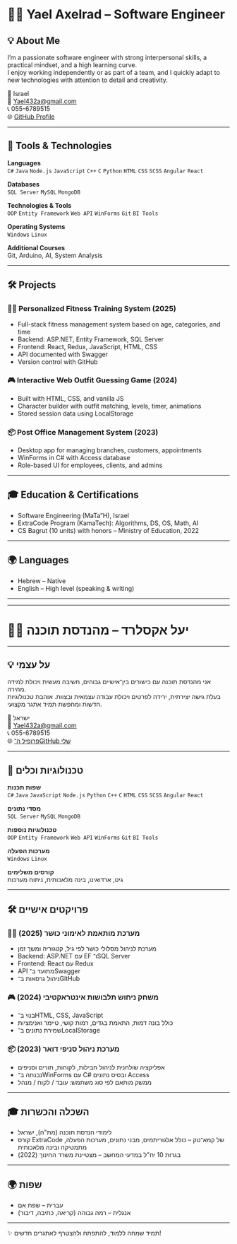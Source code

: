 # 👩‍💻 Yael Axelrad – Software Engineer

## 💡 About Me

I’m a passionate software engineer with strong interpersonal skills, a practical mindset, and a high learning curve.  
I enjoy working independently or as part of a team, and I quickly adapt to new technologies with attention to detail and creativity.

📍 Israel  
📧 [Yael432a@gmail.com](mailto:Yael432a@gmail.com)  
📞 055-6789515  
🌐 [GitHub Profile](https://github.com/Yael-Axelrad)

---

## 🧰 Tools & Technologies

**Languages**  
`C#` `Java` `Node.js` `JavaScript` `C++` `C` `Python` `HTML` `CSS` `SCSS` `Angular` `React`

**Databases**  
`SQL Server` `MySQL` `MongoDB`

**Technologies & Tools**  
`OOP` `Entity Framework` `Web API` `WinForms` `Git` `BI Tools`

**Operating Systems**  
`Windows` `Linux`

**Additional Courses**  
Git, Arduino, AI, System Analysis

---

## 🛠️ Projects

### 🏃‍♀️ Personalized Fitness Training System (2025)  
- Full-stack fitness management system based on age, categories, and time  
- Backend: ASP.NET, Entity Framework, SQL Server  
- Frontend: React, Redux, JavaScript, HTML, CSS  
- API documented with Swagger  
- Version control with GitHub

### 🎮 Interactive Web Outfit Guessing Game (2024)  
- Built with HTML, CSS, and vanilla JS  
- Character builder with outfit matching, levels, timer, animations  
- Stored session data using LocalStorage

### 📦 Post Office Management System (2023)  
- Desktop app for managing branches, customers, appointments  
- WinForms in C# with Access database  
- Role-based UI for employees, clients, and admins

---

## 🎓 Education & Certifications

- Software Engineering (MaTa”H), Israel  
- ExtraCode Program (KamaTech): Algorithms, DS, OS, Math, AI  
- CS Bagrut (10 units) with honors – Ministry of Education, 2022

---

## 🌍 Languages

- Hebrew – Native  
- English – High level (speaking & writing)

---

---

# 👩‍💻 יעל אקסלרד – מהנדסת תוכנה

---

## 💡 על עצמי

אני מהנדסת תוכנה עם כישורים בין־אישיים גבוהים, חשיבה מעשית ויכולת למידה מהירה.  
בעלת גישה יצירתית, ירידה לפרטים ויכולת עבודה עצמאית ובצוות. אוהבת טכנולוגיות חדשות ומחפשת תמיד אתגר מקצועי.

📍 ישראל  
📧 [Yael432a@gmail.com](mailto:Yael432a@gmail.com)  
📞 055-6789515  
🌐 [פרופיל ה־GitHub שלי](https://github.com/Yael-Axelrad)

---

## 🧰 טכנולוגיות וכלים

**שפות תכנות**  
`C#` `Java` `JavaScript` `Node.js` `Python` `C++` `C` `HTML` `CSS` `SCSS` `Angular` `React`

**מסדי נתונים**  
`SQL Server` `MySQL` `MongoDB`

**טכנולוגיות נוספות**  
`OOP` `Entity Framework` `Web API` `WinForms` `Git` `BI Tools`

**מערכות הפעלה**  
`Windows` `Linux`

**קורסים משלימים**  
גיט, ארדואינו, בינה מלאכותית, ניתוח מערכות

---

## 🛠️ פרויקטים אישיים

### 🏃‍♀️ מערכת מותאמת לאימוני כושר (2025)  
- מערכת לניהול מסלולי כושר לפי גיל, קטגוריה ומשך זמן  
- Backend: ASP.NET עם EF ו־SQL Server  
- Frontend: React עם Redux  
- API מתועד ב־Swagger  
- ניהול גרסאות ב־GitHub

### 🎮 משחק ניחוש תלבושות אינטראקטיבי (2024)  
- בנוי ב־HTML, CSS, JavaScript  
- כולל בונה דמות, התאמת בגדים, רמות קושי, טיימר ואנימציות  
- שמירת נתונים ב־LocalStorage

### 📦 מערכת ניהול סניפי דואר (2023)  
- אפליקציה שולחנית לניהול חבילות, לקוחות, תורים וסניפים  
- נבנתה ב־WinForms עם C# ובסיס נתונים Access  
- ממשק מותאם לפי סוג משתמש: עובד / לקוח / מנהל

---

## 🎓 השכלה והכשרות

- לימודי הנדסת תוכנה (מת"ה), ישראל  
- קורס ExtraCode של קמא־טק – כולל אלגוריתמים, מבני נתונים, מערכות הפעלה, מתמטיקה ובינה מלאכותית  
- בגרות 10 יח"ל במדעי המחשב – מצטיינת משרד החינוך (2022)

---

## 🌍 שפות

- עברית – שפת אם  
- אנגלית – רמה גבוהה (קריאה, כתיבה, דיבור)

---

✨ תמיד שמחה ללמוד, להתפתח ולהצטרף לאתגרים חדשים!
